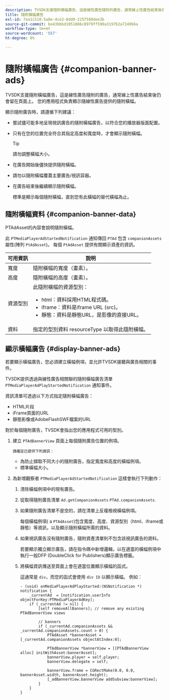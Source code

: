 ```yaml
---
description: TVSDK支援隨附橫幅廣告，這是線性廣告隨附的廣告，通常線上性廣告結束後仍會留在頁面上。 您的應用程式負責顯示隨線性廣告提供的隨附橫幅。
title: 隨附橫幅廣告
exl-id: 7ea1c518-5a0e-4ce3-8dd0-225f589dee3b
source-git-commit: be43bbbd1051886c8979ff590a3197b2a7249b6a
workflow-type: tm+mt
source-wordcount: '557'
ht-degree: 0%

---
```


# 隨附橫幅廣告 {#companion-banner-ads}

TVSDK支援隨附橫幅廣告，這是線性廣告隨附的廣告，通常線上性廣告結束後仍會留在頁面上。 您的應用程式負責顯示隨線性廣告提供的隨附橫幅。

顯示隨附廣告時，請遵循下列建議：

* 嘗試儘可能多地呈現視訊廣告的隨附橫幅廣告，以符合您的播放器版面配置。
* 只有在您的位置完全符合其指定高度和寬度時，才會顯示隨附橫幅。

   >[!TIP]
   >
   >請勿調整橫幅大小。

* 在廣告開始後儘快提供隨附橫幅。
* 請勿以隨附橫幅覆蓋主要廣告/視訊容器。
* 在廣告結束後繼續顯示隨附橫幅。

   標準是顯示每個隨附橫幅，直到您有此橫幅的替代橫幅為止。

## 隨附橫幅資料 {#companion-banner-data}

PTAdAsset的內容會說明隨附橫幅。

<!--<a id="section_D730B4FD6FD749E9860B6A07FC110552"></a>-->

此 `PTMediaPlayerAdStartedNotification` 通知傳回 `PTAd` 包含 `companionAssets` 屬性(陣列 `PtAdAsset`)。
每個 `PtAdAsset` 提供有關顯示資產的資訊。

<table id="table_760C885E2DCA4BE983CC57FDA7BD5B14"> 
 <thead> 
  <tr> 
   <th colname="col1" class="entry"><b>可用資訊</b></th> 
   <th colname="col2" class="entry"><b>說明</b></th> 
  </tr> 
 </thead>
 <tbody> 
  <tr> 
   <td colname="col1"> 寬度 </td> 
   <td colname="col2"> 隨附橫幅的寬度（畫素）。 </td> 
  </tr> 
  <tr> 
   <td colname="col1"> 高度 </td> 
   <td colname="col2"> 隨附橫幅的高度（畫素）。 </td> 
  </tr> 
  <tr> 
   <td colname="col1"> 資源型別 </td> 
   <td colname="col2">此隨附橫幅的資源型別： 
    <ul id="ul_A067787FE49E4B6095BE0AC1D447DBB3"> 
     <li id="li_02B7224C67004095B3F6E50FD21E507E">html：資料採用HTML程式碼。 </li> 
     <li id="li_5F37E14472424F808C6094F42009E676">iframe：資料是iframe URL (src)。 </li> 
     <li id="li_76B945007CE842158B5125422765E0B2">靜態：資料是靜態URL，是影像的直接URL。 </li> 
    </ul> </td> 
  </tr> 
  <tr> 
   <td colname="col1"> 資料 </td> 
   <td colname="col2"> 指定的型別資料 <span class="codeph">resourceType</span> 以取得此隨附橫幅。 </td> 
  </tr> 
 </tbody> 
</table>

## 顯示橫幅廣告 {#display-banner-ads}

若要顯示橫幅廣告，您必須建立橫幅例項，並允許TVSDK接聽與廣告相關的事件。

TVSDK提供透過與線性廣告相關聯的隨附橫幅廣告清單 `PTMediaPlayerAdPlayStartedNotification` 通知事件。

資訊清單可透過以下方式指定隨附橫幅廣告：

* HTML片段
* iFrame頁面的URL
* 靜態影像或AdobeFlashSWF檔案的URL

對於每個隨附廣告，TVSDK會指出您的應用程式可用的型別。

1. 建立 `PTAdBannerView`  頁面上每個隨附廣告位置的例項。

       請確定已提供下列資訊：
   
   * 為防止擷取不同大小的隨附廣告，指定寬度和高度的橫幅例項。
   * 標準橫幅大小。

1. 為新增觀察者 `PTMediaPlayerAdStartedNotification` 這樣會執行下列動作：
   1. 清除橫幅例項中的現有廣告。
   1. 從取得隨附廣告清單 `Ad.getCompanionAssets` `PTAd.companionAssets`.
   1. 如果隨附廣告清單不是空的，請在清單上反複檢視橫幅例項。

      每個橫幅例項( a `PTAdAsset`)包含寬度、高度、資源型別（html、iframe或靜態）等資訊，以及顯示隨附橫幅所需的資料。
   1. 如果視訊廣告沒有隨附廣告，隨附資產清單則不包含該視訊廣告的資料。

      若要顯示獨立顯示廣告，請在指令碼中新增邏輯，以在適當的橫幅例項中執行一般DFP (DoubleClick for Publishers)顯示廣告標籤。
   1. 將橫幅資訊傳送至頁面上會在適當位置顯示橫幅的函式。

      這通常是 `div`，而您的函式會使用 `div ID` 以顯示橫幅。 例如：

      ```
      - (void) onMediaPlayerAdPlayStarted:(NSNotification *) notification { 
          _currentAd  = [notification.userInfo  objectForKey:PTMediaPlayerAdKey];  
          if (_currentAd != nil) { 
              [self removeAllBanners]; // remove any existing PTAdBannerView views 
      
              // banners 
              if (_currentAd.companionAssets && _currentAd.companionAssets.count > 0) { 
                  PTAdAsset *bannerAsset = [_currentAd.companionAssets objectAtIndex:0]; 
      
                  PTAdBannerView *bannerView = [[PTAdBannerView alloc] initWithAsset:bannerAsset];  
                  bannerView.player = self.player; 
                  bannerView.delegate = self; 
      
                  bannerView.frame = CGRectMake(0.0, 0.0, bannerAsset.width, bannerAsset.height);  
                  [_adBannerView.bannerView addSubview:bannerView]; 
              } 
          } 
      }
      ```
